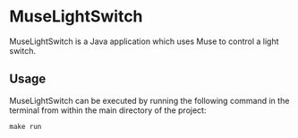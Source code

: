 # MuseLightSwitch
MuseLightSwitch is a Java application which uses Muse to control a light switch.

## Usage
MuseLightSwitch can be executed by running the following command in the terminal from within the main directory of the project:

```
make run
```
